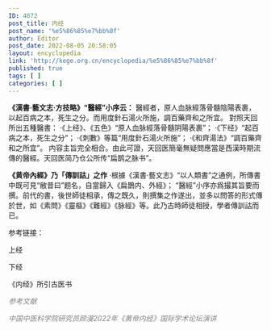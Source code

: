 ```yaml
---
ID: 4072
post_title: 内经
post_name: '%e5%86%85%e7%bb%8f'
author: Editor
post_date: 2022-08-05 20:58:05
layout: encyclopedia
link: 'http://kege.org.cn/encyclopedia/%e5%86%85%e7%bb%8f'
published: true
tags: [ ]
categories: [ ]
---
```

<strong>《漢書·藝文志·方技略》“醫經”小序云：</strong>
醫經者，原人血脉經落骨髓陰陽表裹，以起百病之本，死生之分。而用度針石湯火所施，調百藥齊和之所宜。
對照天回所出五種醫書：
·《上经》、《五色》“原人血脉經落骨髓阴陽表裹”；
·《下经》“起百病之本，死生之分”；
·《刺數》等篇“用度針石湯火所施”；
·《和齊湯法》“調百藥齊和之所宜”。
内容主旨完全相合。由此可證，天回医簡毫無疑問應當是西漢時期流傳的醫經。天回医简乃仓公所传“扁鹊之脉书”。

<strong>《黄帝內經》乃「傳訓詁」之作</strong>
·根據《漢書·藝文志》“以人類書”之通例，所傳書中既可見“敝昔曰”题名，自當歸入《扁鵲内、外經》；
“醫經”小序亦爲撮其旨要而撰。前代的書，後世師徒相承，傳之既久，則撰集之作遂出，並多以問答的形式傳於世，如《素問》《靈樞》《難經》《脉經》等。此乃古時師徒相授，學者傳訓詁而已。

参考链接：

上经

下经

《内经》所引古医书

<span style="color: #808080;"><em>参考文献</em></span>

<span style="color: #808080;"><em>中国中医科学院研究员顾漫2022年《黄帝内经》国际学术论坛演讲</em></span>